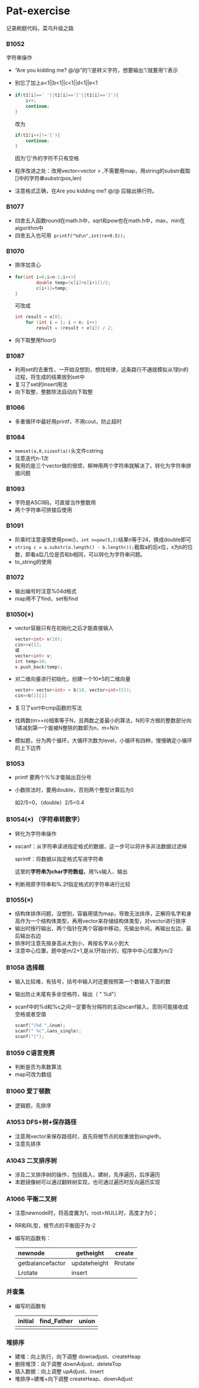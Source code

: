 # Pat-exercise
记录刷题代码，菜鸟升级之路
### B1052

字符串操作

* “Are you kidding me? @\/@”的’\’是转义字符，想要输出’\’就要用’\\’表示

* 别忘了加上a<1||b<1||c<1||d<1||e<1

* ```c++
  if(t1[i]==' '||t1[i]=='['||t1[i]==']'){
      i++;
      continue;
  }
  ```
  
  改为
  
  ```c++
  if(t1[i++]!='['){
      continue;
  }
  ```
  
  因为'[]'外的字符不只有空格
  
* 程序改进之处：改用vector<vector <string> > ,不需要用map，用string的substr截取[]中的字符串substr(pos,len)

* 注意格式正确，在Are you kidding me? @\/@ 后输出换行符。

### B1077

* 四舍五入函数round在math.h中，sqrt和pow也在math.h中，max，min在algorithm中
* 四舍五入也可用` printf("%d\n",int(re+0.5));`

### B1070

* 排序加贪心

* ```c++
  for(int i=0;i<n-1;i++){
          double temp=(c[i]+c[i+1])/2;
          c[i+1]=temp;
  }
  ```

  可改成

  ```c++
  int result = v[0];
      for (int i = 1; i < n; i++)
          result = (result + v[i]) / 2;
  ```

* 向下取整用floor()

### B1087

* 利用set的去重性，一开始没想到，想找规律，这条路行不通就模拟从1到n的过程，将生成的结果放到set中
* 复习了set的insert用法
* 向下取整，整数除法自动向下取整

### B1066

* 多重循环中最好用printf，不用cout，防止超时

### B1084

* `memset(a,0,sizeof(a))`头文件cstring
* 注意迭代n-1次
* 我用的是三个vector做的很烦，柳神用两个字符串就解决了，转化为字符串拼接问题

### B1093

* 字符是ASCII码，可直接当作整数用
* 两个字符串可拼接后使用

### B1091

* 阶乘时注意谨慎使用pow()，`int n=pow(5,2)`结果n等于24，换成double即可
* `string c = a.substr(a.length() - b.length());`截取a的后x位，x为b的位数，即看a后几位是否和b相同，可以转化为字符串问题。
* to_string的使用

### B1072

* 输出编号时注意%04d格式
* map用不了find，set有find

### B1050(×)

* vector容器只有在初始化之后才能直接输入

  ```c++
  vector<int> v(10);
  cin>>v[1];
  或
  vector<int> v;
  int temp=10;
  v.push_back(temp);
  ```

* 对二维向量进行初始化，创建一个10*5的二维向量

  ```c++
  vector< vector<int> > b(10, vector<int>(5));
  cin>>b[1][1]
  ```

* 复习了sort中cmp函数的写法

* 找两数(m>=n)相乘等于N，且两数之差最小的算法，N的平方根的整数部分向1递减到第一个能被N整除的数即为n，m=N/n

* 模拟题，分为两个循环，大循环次数为level，小循环有四种，慢慢确定小循环的上下边界

### B1053

* printf 要两个%%才能输出百分号

* 小数除法时，要用double，否则两个整型计算后为0

  如2/5=0，（double）2/5=0.4

### B1054(×) （字符串转数字）

* 转化为字符串操作

* sscanf：从字符串读进指定格式的数据，这一步可以将许多非法数据过滤掉

  sprintf：将数据以指定格式写进字符串

  这里的**字符串为char字符数组**，用%s输入、输出

* 判断用原字符串和%.2f指定格式的字符串进行比较

### B1055(×)

* 结构体排序问题，没想到，容器用错为map，导致无法排序，正解将名字和身高作为一个结构体类型，再用vector来存储结构体类型，对vector进行排序
* 输出时按行输出，两个指针在两个容器中移动，先输出中间，再输出左边，最后输出右边
* 排序时注意先按身高从大到小，再按名字从小到大
* 注意中心位置，题中是m/2+1,是从1开始计的，程序中中心位置为m/2

### B1058 选择题

* 输入比较难，有括号，括号中输入时还要按照第一个数输入下面的数

* 输出防止末尾有多余空格符，输出（ "  %d"）

* scanf中的%d和%c之间一定要有分隔符的主动scanf输入，否则可能接收成空格或者空值

  ```c++
  scanf("(%d ",&num);
  scanf(" %c",&ans_single);
  scanf(")");
  ```

### B1059 C语言竞赛

* 判断是否为素数算法
* map可改为数组

### B1060 爱丁顿数

* 逻辑题，先排序

### A1053 DFS+树+保存路径

* 注意用vector来保存路径时，首先将根节点的权重放到single中。
* 注意先排序

### A1043 二叉排序树

* 涉及二叉排序树的操作，包括插入，建树，先序遍历，后序遍历
* 本题镜像树可以通过翻转树实现，也可通过遍历时反向遍历实现

### A1066 平衡二叉树

* 注意newnode时，将高度置为1，root=NULL时，高度才为0；

* RR和RL型，根节点的平衡因子为-2

* 编写的函数有：

  | newnode          | getheight    | create  |
  | :--------------- | ------------ | ------- |
  | getbalancefactor | updateheight | Rrotate |
  | Lrotate          | insert       |         |

### 并查集

* 编写的函数有

  | initial | find_Father | union |
  | ------- | ----------- | ----- |
  |         |             |       |

### 堆排序

* 建堆：向上执行，向下调整  downadjust、createHeap
* 删除堆顶：向下调整 downAdjust、deleteTop
* 插入数据：向上调整 upAdjust、insert
* 堆排序=建堆+向下调整 createHeap、downAdjust